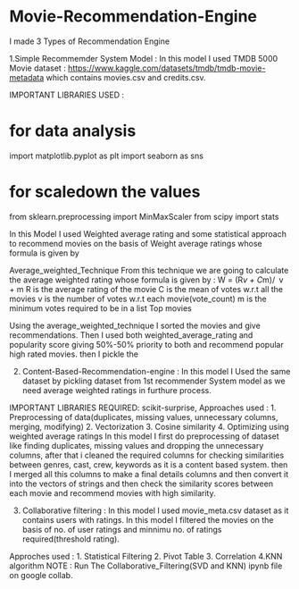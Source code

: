 # Movie-Recommendation-Engine
I made 3 Types of Recommendation Engine 

1.Simple Recommemder System Model : In this model I used TMDB 5000 Movie dataset : https://www.kaggle.com/datasets/tmdb/tmdb-movie-metadata which contains movies.csv and credits.csv.

IMPORTANT LIBRARIES USED :
# for data analysis
import matplotlib.pyplot as plt
import seaborn as sns

# for scaledown the values
from sklearn.preprocessing import MinMaxScaler
from scipy import stats

In this Model I used Weighted average rating and some statistical approach to recommend movies on the basis of Weight average ratings
whose formula is given by 
                      
Average_weighted_Technique
From this technique we are going to calculate the average weighted rating whose formula is given by : 
W = (R*v + C*m)/ v + m 
R is the average rating of the movie
C is the mean of votes w.r.t all the movies
v is the number of votes w.r.t each movie(vote_count)
m is the minimum votes required to be in a list Top movies 

Using the average_weighted_technique I sorted the movies and give recommendations. Then I used both weighted_average_rating and popularity score giving 50%-50% priority to both and recommend popular high rated movies. then I pickle the 

2. Content-Based-Recommendation-engine : In this model I Used the same dataset by pickling dataset from 1st recommender System model as we need average weighted ratings in furthure process.

IMPORTANT LIBRARIES REQUIRED: scikit-surprise, 
Approaches used : 1. Preprocessing of data(duplicates, missing values, unnecessary columns, merging, modifying)
                  2. Vectorization
                  3. Cosine similarity
                  4. Optimizing using weighted average ratings
In this model I first do preprocessing of dataset like finding duplicates, missing values and dropping the unnecessary columns, after that i cleaned the required columns for checking similarities between genres, cast, crew, keywords as it is a content based system. then I merged all this columns to make a final details columns and then convert it into the vectors of strings and then check the similarity scores between each movie and recommend movies with high similarity.

3. Collaborative filtering : In this model I used movie_meta.csv dataset as it contains users with ratings. In this model I filtered the movies on the basis of no. of user ratings and minnimu no. of ratings required(threshold rating).

Approches used : 1. Statistical Filtering
                 2. Pivot Table
                 3. Correlation
                 4.KNN algorithm 
NOTE : Run The Collaborative_Filtering(SVD and KNN) ipynb file on google collab.             
